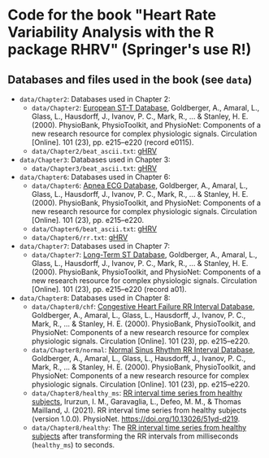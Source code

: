 # Code for the book "Heart Rate Variability Analysis with the R package RHRV" (Springer's use R!)

## Databases and files used in the book (see `data`)
* `data/Chapter2`: Databases used in Chapter 2:
    * `data/Chapter2`: [European ST-T Database](https://physionet.org/content/edb/1.0.0/), Goldberger, A., Amaral, L., Glass, L., Hausdorff, J., Ivanov, P. C., Mark, R., ... & Stanley, H. E. (2000). PhysioBank, PhysioToolkit, and PhysioNet: Components of a new research resource for complex physiologic signals. Circulation [Online]. 101 (23), pp. e215–e220 (record e0115).
    * `data/Chapter2/beat_ascii.txt`: [gHRV](https://milegroup.github.io/ghrv/packages.html)
* `data/Chapter3`: Databases used in Chapter 3:
    * `data/Chapter3/beat_ascii.txt`: [gHRV](https://milegroup.github.io/ghrv/packages.html)
* `data/Chapter6`: Databases used in Chapter 6:    
    * `data/Chapter6`: [Apnea ECG Database](https://physionet.org/content/apnea-ecg/1.0.0/), Goldberger, A., Amaral, L., Glass, L., Hausdorff, J., Ivanov, P. C., Mark, R., ... & Stanley, H. E. (2000). PhysioBank, PhysioToolkit, and PhysioNet: Components of a new research resource for complex physiologic signals. Circulation [Online]. 101 (23), pp. e215–e220.
    * `data/Chapter6/beat_ascii.txt`: [gHRV](https://milegroup.github.io/ghrv/packages.html)
    * `data/Chapter6/rr.txt`: [gHRV](https://milegroup.github.io/ghrv/packages.html)
* `data/Chapter7`: Databases used in Chapter 7:    
    * `data/Chapter7`: [Long-Term ST Database](https://physionet.org/content/ltstdb/1.0.0/), Goldberger, A., Amaral, L., Glass, L., Hausdorff, J., Ivanov, P. C., Mark, R., ... & Stanley, H. E. (2000). PhysioBank, PhysioToolkit, and PhysioNet: Components of a new research resource for complex physiologic signals. Circulation [Online]. 101 (23), pp. e215–e220 (record a01).
* `data/Chapter8`: Databases used in Chapter 8:
    * `data/Chapter8/chf`: [Congestive Heart Failure RR Interval Database](https://physionet.org/content/chf2db/1.0.0/), Goldberger, A., Amaral, L., Glass, L., Hausdorff, J., Ivanov, P. C., Mark, R., ... & Stanley, H. E. (2000). PhysioBank, PhysioToolkit, and PhysioNet: Components of a new research resource for complex physiologic signals. Circulation [Online]. 101 (23), pp. e215–e220.
    * `data/Chapter8/normal`: [Normal Sinus Rhythm RR Interval Database](https://physionet.org/content/nsr2db/1.0.0/), Goldberger, A., Amaral, L., Glass, L., Hausdorff, J., Ivanov, P. C., Mark, R., ... & Stanley, H. E. (2000). PhysioBank, PhysioToolkit, and PhysioNet: Components of a new research resource for complex physiologic signals. Circulation [Online]. 101 (23), pp. e215–e220.
    * `data/Chapter8/healthy_ms`: [RR interval time series from healthy subjects](https://physionet.org/content/rr-interval-healthy-subjects/1.0.0/), Irurzun, I. M., Garavaglia, L., Defeo, M. M., & Thomas Mailland, J. (2021). RR interval time series from healthy subjects (version 1.0.0). PhysioNet. <https://doi.org/10.13026/51yd-d219>.
    * `data/Chapter8/healthy`: The [RR interval time series from healthy subjects](https://physionet.org/content/rr-interval-healthy-subjects/1.0.0/) after transforming the RR intervals from milliseconds (`healthy_ms`) to seconds.
